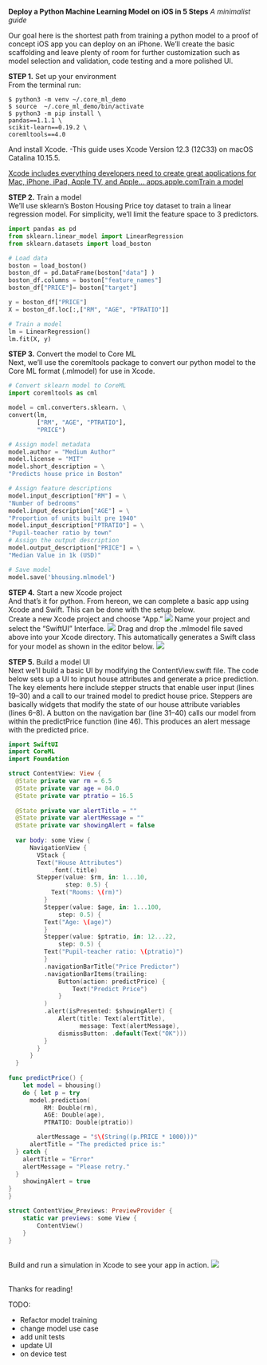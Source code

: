 <b>Deploy a Python Machine Learning Model on iOS in 5 Steps</b>
<i>A minimalist guide</i>


Our goal here is the shortest path from training a python model to a proof of concept iOS app you can deploy on an iPhone. We’ll create the basic scaffolding and leave plenty of room for further customization such as model selection and validation, code testing and a more polished UI.

<b>STEP 1.</b> Set up your environment
<br>From the terminal run:

 ```
$ python3 -m venv ~/.core_ml_demo
$ source  ~/.core_ml_demo/bin/activate
$ python3 -m pip install \
pandas==1.1.1 \
scikit-learn==0.19.2 \
coremltools==4.0
```

And install Xcode. -This guide uses Xcode Version 12.3 (12C33) on macOS Catalina 10.15.5.

[Xcode includes everything developers need to create great applications for Mac, iPhone, iPad, Apple TV, and Apple…
apps.apple.comTrain a model](https://apps.apple.com/us/app/xcode/id497799835?mt=12)

<b>STEP 2.</b> Train a model
<br>We’ll use sklearn’s Boston Housing Price toy dataset to train a linear regression model. For simplicity, we’ll limit the feature space to 3 predictors.
```python
import pandas as pd
from sklearn.linear_model import LinearRegression
from sklearn.datasets import load_boston

# Load data
boston = load_boston()
boston_df = pd.DataFrame(boston["data"] )
boston_df.columns = boston["feature_names"]
boston_df["PRICE"]= boston["target"]

y = boston_df["PRICE"]
X = boston_df.loc[:,["RM", "AGE", "PTRATIO"]]

# Train a model
lm = LinearRegression()
lm.fit(X, y)
```
<b>STEP 3.</b> Convert the model to Core ML
<br>Next, we’ll use the coremltools package to convert our python model to the Core ML format (.mlmodel) for use in Xcode.
```python
# Convert sklearn model to CoreML
import coremltools as cml

model = cml.converters.sklearn. \
convert(lm,
        ["RM", "AGE", "PTRATIO"],
        "PRICE")

# Assign model metadata
model.author = "Medium Author"
model.license = "MIT"
model.short_description = \
"Predicts house price in Boston"

# Assign feature descriptions
model.input_description["RM"] = \
"Number of bedrooms"
model.input_description["AGE"] = \
"Proportion of units built pre 1940"
model.input_description["PTRATIO"] = \
"Pupil-teacher ratio by town"
# Assign the output description
model.output_description["PRICE"] = \
"Median Value in 1k (USD)"

# Save model
model.save('bhousing.mlmodel')
```
<b>STEP 4.</b> Start a new Xcode project
<br>And that’s it for python. From hereon, we can complete a basic app using Xcode and Swift. This can be done with the setup below.
<br>Create a new Xcode project and choose “App.”
![](https://github.com/pkmklong/IOS_CoreML/blob/main/start_xcode_1.png)
Name your project and select the “SwiftUI” Interface.
![](https://github.com/pkmklong/IOS_CoreML/blob/main/start_xcode_2.png)
Drag and drop the .mlmodel file saved above into your Xcode directory. This automatically generates a Swift class for your model as shown in the editor below.
![](https://github.com/pkmklong/IOS_CoreML/blob/main/start_xcode_3.png)

<b>STEP 5.</b> Build a model UI
<br>Next we’ll build a basic UI by modifying the ContentView.swift file. The code below sets up a UI to input house attributes and generate a price prediction. The key elements here include stepper structs that enable user input (lines 19–30) and a call to our trained model to predict house price. Steppers are basically widgets that modify the state of our house attribute variables (lines 6–8). A button on the navigation bar (line 31–40) calls our model from within the predictPrice function (line 46). This produces an alert message with the predicted price.
```swift
import SwiftUI
import CoreML
import Foundation

struct ContentView: View {
  @State private var rm = 6.5
  @State private var age = 84.0
  @State private var ptratio = 16.5
    
  @State private var alertTitle = ""
  @State private var alertMessage = ""
  @State private var showingAlert = false
    
  var body: some View {
      NavigationView {
        VStack {
        Text("House Attributes")
            .font(.title)
        Stepper(value: $rm, in: 1...10,
                step: 0.5) {
            Text("Rooms: \(rm)")
          }
          Stepper(value: $age, in: 1...100,
              step: 0.5) {
          Text("Age: \(age)")
          }
          Stepper(value: $ptratio, in: 12...22,
              step: 0.5) {
          Text("Pupil-teacher ratio: \(ptratio)")
          }
          .navigationBarTitle("Price Predictor")
          .navigationBarItems(trailing:
              Button(action: predictPrice) {
                  Text("Predict Price")
              }
          )
          .alert(isPresented: $showingAlert) {
              Alert(title: Text(alertTitle),
                    message: Text(alertMessage),
              dismissButton: .default(Text("OK")))
          }
        }
      }
  }
            
func predictPrice() {
    let model = bhousing()
    do { let p = try
      model.prediction(
          RM: Double(rm),
          AGE: Double(age),
          PTRATIO: Double(ptratio))

        alertMessage = "$\(String((p.PRICE * 1000)))"
      alertTitle = "The predicted price is:"
  } catch {
    alertTitle = "Error"
    alertMessage = "Please retry."
  }
    showingAlert = true
}
}

struct ContentView_Previews: PreviewProvider {
    static var previews: some View {
        ContentView()
    }
}
```

<br>Build and run a simulation in Xcode to see your app in action.
![](https://github.com/pkmklong/IOS_CoreML/blob/main/app_demo.gif)

<br>Thanks for reading!
<br>



TODO:<br>
* Refactor model training
* change model use case
* add unit tests
* update UI
* on device test
